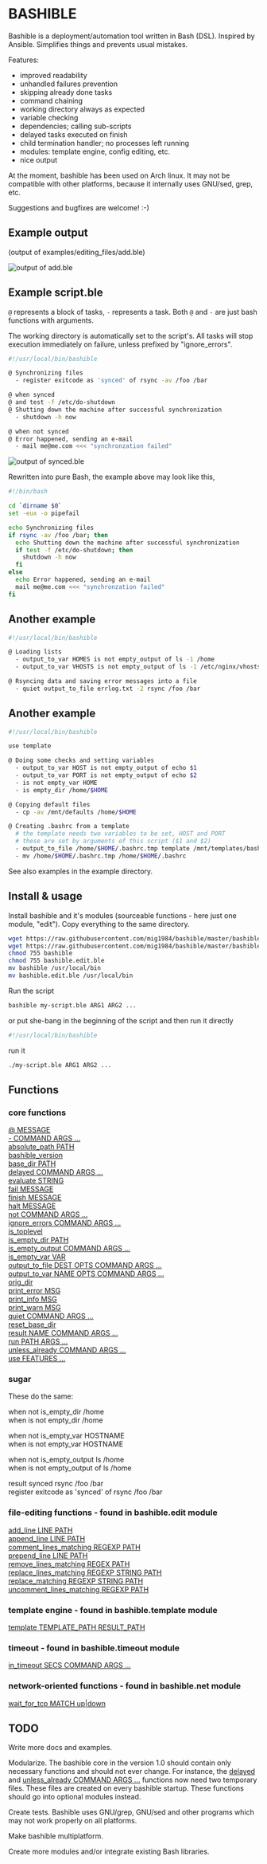 # BASHIBLE

Bashible is a deployment/automation tool written in Bash (DSL). Inspired by Ansible. Simplifies things and prevents usual mistakes.

Features:

  - improved readability
  - unhandled failures prevention
  - skipping already done tasks
  - command chaining
  - working directory always as expected
  - variable checking
  - dependencies; calling sub-scripts
  - delayed tasks executed on finish
  - child termination handler; no processes left running
  - modules: template engine, config editing, etc.
  - nice output

At the moment, bashible has been used on Arch linux. It may not be compatible with other platforms, because it internally uses GNU/sed, grep, etc.

Suggestions and bugfixes are welcome! :-)


## Example output

(output of examples/editing_files/add.ble)

![output of add.ble](add.png)

## Example script.ble

`@` represents a block of tasks, `-` represents a task. Both `@` and `-` are just bash functions with arguments.

The working directory is automatically set to the script's. All tasks will stop execution immediately on failure, unless prefixed by "ignore_errors".

```bash
#!/usr/local/bin/bashible

@ Synchronizing files
  - register exitcode as 'synced' of rsync -av /foo /bar

@ when synced
@ and test -f /etc/do-shutdown
@ Shutting down the machine after successful synchronization
  - shutdown -h now

@ when not synced
@ Error happened, sending an e-mail
  - mail me@me.com <<< "synchronzation failed"
```

![output of synced.ble](synced.png)

Rewritten into pure Bash, the example above may look like this,

```bash
#!/bin/bash

cd `dirname $0`
set -eux -o pipefail

echo Synchronizing files
if rsync -av /foo /bar; then
  echo Shutting down the machine after successful synchronization
  if test -f /etc/do-shutdown; then
    shutdown -h now
  fi
else
  echo Error happened, sending an e-mail
  mail me@me.com <<< "synchronzation failed"
fi
```

## Another example

```bash
#!/usr/local/bin/bashible

@ Loading lists
  - output_to_var HOMES is not empty_output of ls -1 /home
  - output_to_var VHOSTS is not empty_output of ls -1 /etc/nginx/vhosts.d

@ Rsyncing data and saving error messages into a file
  - quiet output_to_file errlog.txt -2 rsync /foo /bar
```

## Another example

```bash
#!/usr/local/bin/bashible

use template

@ Doing some checks and setting variables
  - output_to_var HOST is not empty_output of echo $1
  - output_to_var PORT is not empty_output of echo $2
  - is not empty_var HOME
  - is empty_dir /home/$HOME

@ Copying default files
  - cp -av /mnt/defaults /home/$HOME

@ Creating .bashrc from a template
  # the template needs two variables to be set, HOST and PORT
  # these are set by arguments of this script ($1 and $2)
  - output_to_file /home/$HOME/.bashrc.tmp template /mnt/templates/bashrc.tpl
  - mv /home/$HOME/.bashrc.tmp /home/$HOME/.bashrc
```

See also examples in the example directory.


## Install & usage

Install bashible and it's modules (sourceable functions - here just one module, "edit"). Copy everything to the same directory.

```bash
wget https://raw.githubusercontent.com/mig1984/bashible/master/bashible
wget https://raw.githubusercontent.com/mig1984/bashible/master/bashible.edit.ble
chmod 755 bashible
chmod 755 bashible.edit.ble
mv bashible /usr/local/bin
mv bashible.edit.ble /usr/local/bin
```

Run the script

```bash
bashible my-script.ble ARG1 ARG2 ...
```

or put she-bang in the beginning of the script and then run it directly

```bash
#!/usr/local/bin/bashible
```

run it

```bash
./my-script.ble ARG1 ARG2 ...
```

## Functions

### core functions

[@ MESSAGE](docs/@.md)  
[- COMMAND ARGS ...](docs/-.md)  
[absolute_path PATH](docs/absolute_path.md)  
[bashible_version](docs/bashible_version.md)  
[base_dir PATH](docs/base_dir.md)  
[delayed COMMAND ARGS ...](docs/delayed.md)  
[evaluate STRING](docs/evaluate.md)  
[fail MESSAGE](docs/fail.md)  
[finish MESSAGE](docs/finish.md)  
[halt MESSAGE](docs/halt.md)  
[not COMMAND ARGS ...](docs/not.md)  
[ignore_errors COMMAND ARGS ...](docs/ignore_errors.md)  
[is_toplevel](docs/is_toplevel.md)  
[is_empty_dir PATH](docs/is_empty_dir.md)  
[is_empty_output COMMAND ARGS ...](docs/is_empty_output.md)  
[is_empty_var VAR](docs/is_empty_var.md)  
[output_to_file DEST OPTS COMMAND ARGS ...](docs/output_to_file.md)  
[output_to_var NAME OPTS COMMAND ARGS ...](docs/output_to_var.md)  
[orig_dir](docs/orig_dir.md)  
[print_error MSG](docs/print_error.md)  
[print_info MSG](docs/print_info.md)  
[print_warn MSG](docs/print_warn.md)  
[quiet COMMAND ARGS ...](docs/quiet.md)  
[reset_base_dir](docs/reset_base_dir.md)  
[result NAME COMMAND ARGS ...](docs/result.md)  
[run PATH ARGS ...](docs/run.md)  
[unless_already COMMAND ARGS ...](docs/unless_already.md)  
[use FEATURES ...](docs/use.md)  

### sugar

These do the same:  
  
when not is_empty_dir /home  
when is not empty_dir /home  
  
when not is_empty_var HOSTNAME  
when is not empty_var HOSTNAME  
  
when not is_empty_output ls /home  
when is not empty_output of ls /home  
  
result synced rsync /foo /bar  
register exitcode as 'synced' of rsync /foo /bar  

### file-editing functions - found in bashible.edit module

[add_line LINE PATH](docs/add_line.md)  
[append_line LINE PATH](docs/append_line.md)  
[comment_lines_matching REGEXP PATH](docs/comment_lines_matching.md)  
[prepend_line LINE PATH](docs/prepend_line.md)  
[remove_lines_matching REGEX PATH](docs/remove_lines_matching.md)  
[replace_lines_matching REGEXP STRING PATH](docs/replace_lines_matching.md)  
[replace_matching REGEXP STRING PATH](docs/replace_matching.md)  
[uncomment_lines_matching REGEXP PATH](docs/uncomment_lines_matching.md)  

### template engine - found in bashible.template module

[template TEMPLATE_PATH RESULT_PATH](docs/template.md)  

### timeout - found in bashible.timeout module

[in_timeout SECS COMMAND ARGS ...](docs/in_timeout.md)  

### network-oriented functions - found in bashible.net module

[wait_for_tcp MATCH up|down](docs/wait_for_tcp.md)  


## TODO

Write more docs and examples.

Modularize. The bashible core in the version 1.0 should contain only necessary functions and should not ever change. For instance, the [delayed](docs/delayed.md) and [unless_already COMMAND ARGS ...](docs/unless_already.md) functions now need two temporary files. These files are created on every bashible startup. These functions should go into optional modules instead.

Create tests. Bashible uses GNU/grep, GNU/sed and other programs which may not work properly on all platforms.

Make bashible multiplatform.

Create more modules and/or integrate existing Bash libraries.

